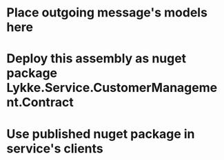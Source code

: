 ﻿# Place outgoing message's models here
# Deploy this assembly as nuget package Lykke.Service.CustomerManagement.Contract
# Use published nuget package in service's clients
